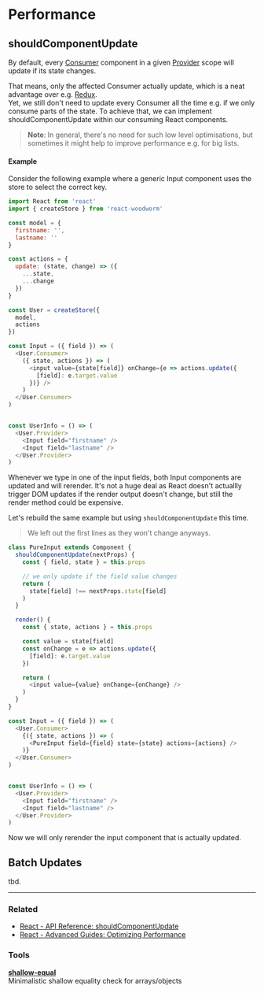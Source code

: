 # Performance

## shouldComponentUpdate
By default, every [Consumer](../api/Consumer.md) component in a given [Provider](../api/Provider.md) scope will update if its state changes.

That means, only the affected Consumer actually update, which is a neat advantage over e.g. [Redux](redux.js.org).<br>
Yet, we still don't need to update every Consumer all the time e.g. if we only consume parts of the state. To achieve that, we can implement shouldComponentUpdate within our consuming React components.

> **Note**: In general, there's no need for such low level optimisations, but sometimes it might help to improve performance e.g. for big lists.


#### Example
Consider the following example where a generic Input component uses the store to select the correct key.
```javascript
import React from 'react'
import { createStore } from 'react-woodworm'

const model = {
  firstname: '',
  lastname: ''
}

const actions = {
  update: (state, change) => ({
    ...state,
    ...change
  })
}

const User = createStore({
  model,
  actions
})

const Input = ({ field }) => (
  <User.Consumer>
    ({ state, actions }) => (
      <input value={state[field]} onChange={e => actions.update({
        [field]: e.target.value
      })} />
    )
  </User.Consumer>
)


const UserInfo = () => (
  <User.Provider>
    <Input field="firstname" />
    <Input field="lastname" />
  </User.Provider>
)
```

Whenever we type in one of the input fields, both Input components are updated and will rerender. It's not a huge deal as React doesn't actuallly trigger DOM updates if the render output doesn't change, but still the render method could be expensive.

Let's rebuild the same example but using `shouldComponentUpdate` this time.

> We left out the first lines as they won't change anyways.

```javascript
class PureInput extends Component {
  shouldComponentUpdate(nextProps) {
    const { field, state } = this.props

    // we only update if the field value changes
    return (
      state[field] !== nextProps.state[field]
    )
  }

  render() {
    const { state, actions } = this.props

    const value = state[field]
    const onChange = e => actions.update({
      [field]: e.target.value
    })

    return (
      <input value={value} onChange={onChange} />
    )
  }
}

const Input = ({ field }) => (
  <User.Consumer>
    {({ state, actions }) => (
      <PureInput field={field} state={state} actions={actions} />
    )}
  </User.Consumer>
)


const UserInfo = () => (
  <User.Provider>
    <Input field="firstname" />
    <Input field="lastname" />
  </User.Provider>
)
```

Now we will only rerender the input component that is actually updated.

## Batch Updates
tbd.

---

### Related
* [React - API Reference: shouldComponentUpdate](https://reactjs.org/docs/react-component.html#shouldcomponentupdate)
* [React - Advanced Guides: Optimizing Performance](https://reactjs.org/docs/optimizing-performance.html)

### Tools
**[shallow-equal](https://github.com/moroshko/shallow-equal)**<br>Minimalistic shallow equality check for arrays/objects
